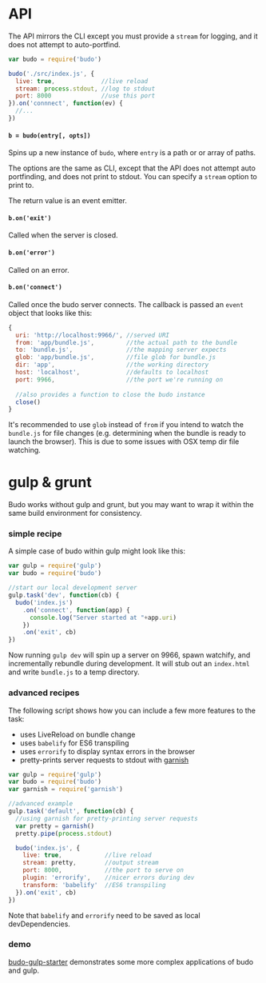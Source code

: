 # API

The API mirrors the CLI except you must provide a `stream` for logging, and it does not attempt to auto-portfind.

```js
var budo = require('budo')

budo('./src/index.js', {
  live: true,             //live reload
  stream: process.stdout, //log to stdout
  port: 8000              //use this port
}).on('connnect', function(ev) {
  //...
})
```

#### `b = budo(entry[, opts])`

Spins up a new instance of `budo`, where `entry` is a path or or array of paths.

The options are the same as CLI, except that the API does not attempt auto portfinding, and does not print to stdout. You can specify a `stream` option to print to.

The return value is an event emitter.

#### `b.on('exit')`

Called when the server is closed.

#### `b.on('error')`

Called on an error.

#### `b.on('connect')`

Called once the budo server connects. The callback is passed an `event` object that looks like this:

```js
{
  uri: 'http://localhost:9966/', //served URI
  from: 'app/bundle.js',         //the actual path to the bundle
  to: 'bundle.js',               //the mapping server expects
  glob: 'app/bundle.js',         //file glob for bundle.js
  dir: 'app',                    //the working directory
  host: 'localhost',             //defaults to localhost
  port: 9966,                    //the port we're running on
  
  //also provides a function to close the budo instance
  close()
}
```

It's recommended to use `glob` instead of `from` if you intend to watch the `bundle.js` for file changes (e.g. determining when the bundle is ready to launch the browser). This is due to some issues with OSX temp dir file watching.

# gulp & grunt

Budo works without gulp and grunt, but you may want to wrap it within the same build environment for consistency.

### simple recipe

A simple case of budo within gulp might look like this:

```js
var gulp = require('gulp')
var budo = require('budo')

//start our local development server
gulp.task('dev', function(cb) {
  budo('index.js')
    .on('connect', function(app) {
      console.log("Server started at "+app.uri)
    })
    .on('exit', cb)
})
```

Now running `gulp dev` will spin up a server on 9966, spawn watchify, and incrementally rebundle during development. It will stub out an `index.html` and write `bundle.js` to a temp directory.

### advanced recipes

The following script shows how you can include a few more features to the task:

- uses LiveReload on bundle change
- uses `babelify` for ES6 transpiling 
- uses `errorify` to display syntax errors in the browser
- pretty-prints server requests to stdout with [garnish](https://github.com/mattdesl/garnish)

```js
var gulp = require('gulp')
var budo = require('budo')
var garnish = require('garnish')

//advanced example
gulp.task('default', function(cb) {
  //using garnish for pretty-printing server requests
  var pretty = garnish()
  pretty.pipe(process.stdout)

  budo('index.js', {
    live: true,            //live reload
    stream: pretty,        //output stream
    port: 8000,            //the port to serve on
    plugin: 'errorify',    //nicer errors during dev
    transform: 'babelify'  //ES6 transpiling
  }).on('exit', cb)
})
```

Note that `babelify` and `errorify` need to be saved as local devDependencies.

### demo

[budo-gulp-starter](https://github.com/mattdesl/budo-gulp-starter) demonstrates some more complex applications of budo and gulp.